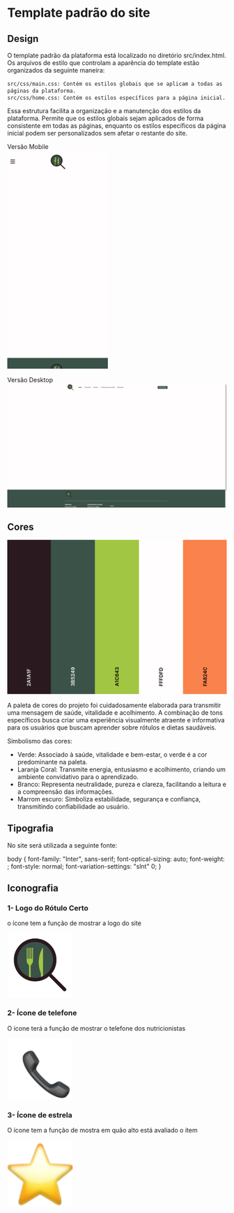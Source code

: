 # Template padrão do site



## Design

O template padrão da plataforma está localizado no diretório src/index.html. Os arquivos de estilo que controlam a aparência do template estão organizados da seguinte maneira:

    src/css/main.css: Contém os estilos globais que se aplicam a todas as páginas da plataforma.
    src/css/home.css: Contém os estilos específicos para a página inicial.

Essa estrutura facilita a organização e a manutenção dos estilos da plataforma. Permite que os estilos globais sejam aplicados de forma consistente em todas as páginas, enquanto os estilos específicos da página inicial podem ser personalizados sem afetar o restante do site.

Versão Mobile <br />
<img src="img/template/template_mobile.png" alt="template mobile" height="500" />

Versão Desktop
<img src="img/template/template_desktop.png" alt="template desktop" />


## Cores

<img src="img/template/paletafinal.png" alt="paletafinal" />

A paleta de cores do projeto foi cuidadosamente elaborada para transmitir uma mensagem de saúde, vitalidade e acolhimento. A combinação de tons específicos busca criar uma experiência visualmente atraente e informativa para os usuários que buscam aprender sobre rótulos e dietas saudáveis.

Simbolismo das cores:
- Verde: Associado à saúde, vitalidade e bem-estar, o verde é a cor predominante na paleta.
- Laranja Coral: Transmite energia, entusiasmo e acolhimento, criando um ambiente convidativo para o aprendizado.
- Branco: Representa neutralidade, pureza e clareza, facilitando a leitura e a compreensão das informações.
- Marrom escuro: Simboliza estabilidade, segurança e confiança, transmitindo confiabilidade ao usuário.



## Tipografia

No site será utilizada a seguinte fonte:

body { font-family: "Inter", sans-serif; font-optical-sizing: auto; font-weight: <weight>; font-style: normal; font-variation-settings: "slnt" 0; }

## Iconografia

### 1- Logo do Rótulo Certo
o ícone tem a função de mostrar a logo do site

<img src="img/template/logoRC.png" width="150" alt="logodosite" />

### 2- Ícone de telefone
O icone terá a função de mostrar o telefone dos nutricionistas

<img src="img/template/iconetel.png" width="150" alt="iconetelefone" />

### 3- Ícone de estrela
O ícone tem a função de mostra em quão alto está avaliado o item

<img src="img/template/iconeestrela.png" width="150" alt="iconeestrela" />

